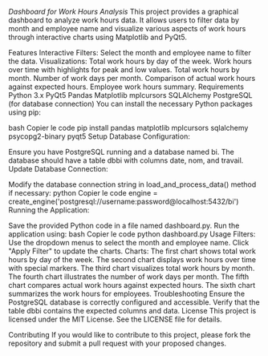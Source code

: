 *Dashboard for Work Hours Analysis*
This project provides a graphical dashboard to analyze work hours data. It allows users to filter data by month and employee name and visualize various aspects of work hours through interactive charts using Matplotlib and PyQt5.

Features
Interactive Filters: Select the month and employee name to filter the data.
Visualizations:
Total work hours by day of the week.
Work hours over time with highlights for peak and low values.
Total work hours by month.
Number of work days per month.
Comparison of actual work hours against expected hours.
Employee work hours summary.
Requirements
Python 3.x
PyQt5
Pandas
Matplotlib
mplcursors
SQLAlchemy
PostgreSQL (for database connection)
You can install the necessary Python packages using pip:

bash
Copier le code
pip install pandas matplotlib mplcursors sqlalchemy psycopg2-binary pyqt5
Setup
Database Configuration:

Ensure you have PostgreSQL running and a database named bi.
The database should have a table dbbi with columns date, nom, and travail.
Update Database Connection:

Modify the database connection string in load_and_process_data() method if necessary:
python
Copier le code
engine = create_engine('postgresql://username:password@localhost:5432/bi')
Running the Application:

Save the provided Python code in a file named dashboard.py.
Run the application using:
bash
Copier le code
python dashboard.py
Usage
Filters: Use the dropdown menus to select the month and employee name. Click "Apply Filter" to update the charts.
Charts:
The first chart shows total work hours by day of the week.
The second chart displays work hours over time with special markers.
The third chart visualizes total work hours by month.
The fourth chart illustrates the number of work days per month.
The fifth chart compares actual work hours against expected hours.
The sixth chart summarizes the work hours for employees.
Troubleshooting
Ensure the PostgreSQL database is correctly configured and accessible.
Verify that the table dbbi contains the expected columns and data.
License
This project is licensed under the MIT License. See the LICENSE file for details.

Contributing
If you would like to contribute to this project, please fork the repository and submit a pull request with your proposed changes.
